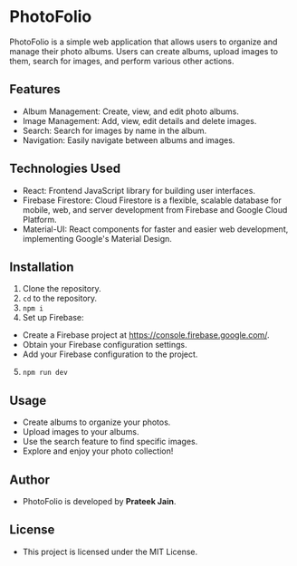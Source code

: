 # PhotoFolio

PhotoFolio is a simple web application that allows users to organize and manage their photo albums. Users can create albums, upload images to them, search for images, and perform various other actions.

## Features

- Album Management: Create, view, and edit photo albums.
- Image Management: Add, view, edit details and delete images.
- Search: Search for images by name in the album.
- Navigation: Easily navigate between albums and images.

## Technologies Used

- React: Frontend JavaScript library for building user interfaces.
- Firebase Firestore: Cloud Firestore is a flexible, scalable database for mobile, web, and server development from Firebase and Google Cloud Platform.
- Material-UI: React components for faster and easier web development, implementing Google's Material Design.

## Installation

1. Clone the repository.
2. `cd` to the repository.
3. `npm i`
4. Set up Firebase:

- Create a Firebase project at https://console.firebase.google.com/.
- Obtain your Firebase configuration settings.
- Add your Firebase configuration to the project.

5. `npm run dev`

## Usage

- Create albums to organize your photos.
- Upload images to your albums.
- Use the search feature to find specific images.
- Explore and enjoy your photo collection!

## Author

- PhotoFolio is developed by **Prateek Jain**.

## License

- This project is licensed under the MIT License.
